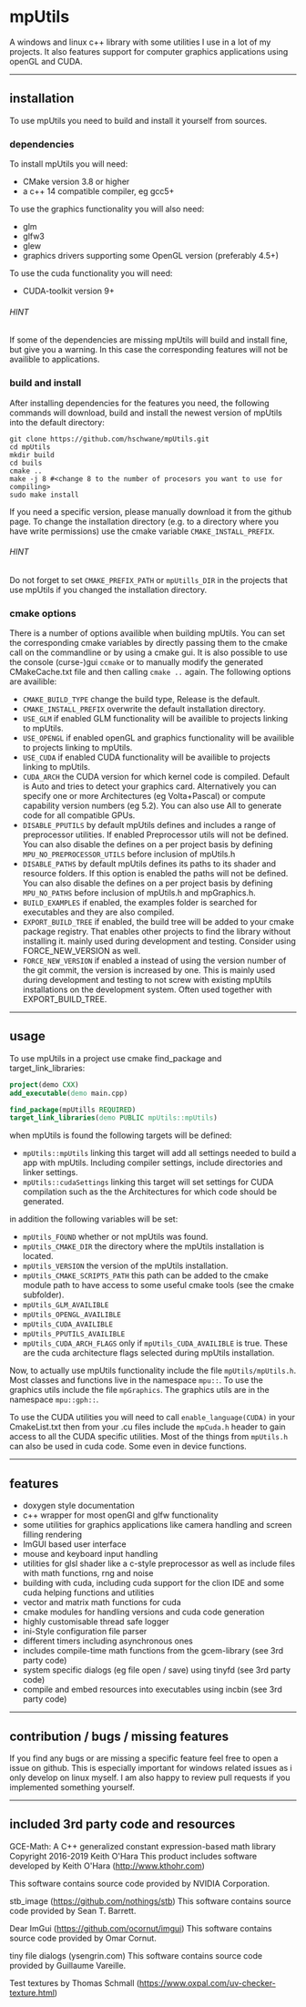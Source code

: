# mpUtils
A windows and linux c++ library with some utilities I use in a lot of my projects. It also features support
for computer graphics applications using openGL and CUDA.

-------------------------

## installation

To use mpUtils you need to build and install it yourself from sources.

### dependencies

To install mpUtils you will need:
- CMake version 3.8 or higher
- a c++ 14 compatible compiler, eg gcc5+

To use the graphics functionality you will also need:
- glm
- glfw3
- glew
- graphics drivers supporting some OpenGL version (preferably 4.5+)

To use the cuda functionality you will need:
- CUDA-toolkit version 9+

###### HINT
If some of the dependencies are missing mpUtils will build and install fine, but give you a warning.
In this case the corresponding features will not be availible to applications.

### build and install

After installing dependencies for the features you need, the following commands will download, build and install
the newest version of mpUtils into the default directory:

```
git clone https://github.com/hschwane/mpUtils.git
cd mpUtils
mkdir build
cd buils
cmake ..
make -j 8 #<change 8 to the number of procesors you want to use for compiling>
sudo make install
```

If you need a specific version, please manually download it from the github page.
To change the installation directory (e.g. to a directory where you have write permissions)
use the cmake variable `CMAKE_INSTALL_PREFIX`.

###### HINT
Do not forget to set `CMAKE_PREFIX_PATH` or `mpUtills_DIR` in the projects that use mpUtils if you changed the installation directory.

### cmake options

There is a number of options availible when building mpUtils.
You can set the corresponding cmake variables by directly passing them to the cmake call on the commandline or by using a cmake gui.
It is also possible to use the console (curse-)gui `ccmake` or to manually modify the generated CMakeCache.txt file and then calling `cmake ..` again.
The following options are availible:
- `CMAKE_BUILD_TYPE` change the build type, Release is the default.
- `CMAKE_INSTALL_PREFIX` overwrite the default installation directory.
- `USE_GLM` if enabled GLM functionality will be availible to projects linking to mpUtils.
- `USE_OPENGL` if enabled openGL and graphics functionality will be availible to projects linking to mpUtils.
- `USE_CUDA` if enabled CUDA functionality will be availible to projects linking to mpUtils.
- `CUDA_ARCH` the CUDA version for which kernel code is compiled. Default is Auto and tries to detect your graphics card.
                Alternatively you can specify one or more Architectures (eg Volta+Pascal) or compute capability version numbers (eg 5.2).
                You can also use All to generate code for all compatible GPUs.
- `DISABLE_PPUTILS` by default mpUtils defines and includes a range of preprocessor utilities.
                        If enabled Preprocessor utils will not be defined. You can also disable the defines on a per project basis by
                        defining `MPU_NO_PREPROCESSOR_UTILS` before inclusion of mpUtils.h
- `DISABLE_PATHS` by default mpUtils defines its paths to its shader and resource folders.
                       If this option is enabled the paths will not be defined. You can also disable the defines on a per project basis by
                       defining `MPU_NO_PATHS` before inclusion of mpUtils.h and mpGraphics.h.
- `BUILD_EXAMPLES` if enabled, the examples folder is searched for executables and they are also compiled.
- `EXPORT_BUILD_TREE` if enabled, the build tree will be added to your cmake package registry. That enables other projects to find the library without installing it.
                        mainly used during development and testing. Consider using FORCE_NEW_VERSION as well.
- `FORCE_NEW_VERSION` if enabled a instead of using the version number of the git commit, the version is increased by one.
                        This is mainly used during development and testing to not screw with existing mpUtils installations
                        on the development system. Often used together with EXPORT_BUILD_TREE.

--------------------------
## usage

To use mpUtils in a project use cmake find_package and target_link_libraries:
``` cmake
project(demo CXX)
add_executable(demo main.cpp)

find_package(mpUtills REQUIRED)
target_link_libraries(demo PUBLIC mpUtils::mpUtils)
```

when mpUtils is found the following targets will be defined:
- `mpUtils::mpUtils` linking this target will add all settings needed to build a app with mpUtils.
                        Including compiler settings, include directories and linker settings.
- `mpUtils::cudaSettings` linking this target will set settings for CUDA compilation such as the the Architectures for which code
                            should be generated.

in addition the following variables will be set:
- `mpUtils_FOUND` whether or not mpUtils was found.
- `mpUtils_CMAKE_DIR` the directory where the mpUtils installation is located.
- `mpUtils_VERSION` the version of the mpUtils installation.
- `mpUtils_CMAKE_SCRIPTS_PATH` this path can be added to the cmake module path to have access to some useful cmake tools (see the cmake subfolder).
- `mpUtils_GLM_AVAILIBLE`
- `mpUtils_OPENGL_AVAILIBLE`
- `mpUtils_CUDA_AVAILIBLE`
- `mpUtils_PPUTILS_AVAILIBLE`
- `mpUtils_CUDA_ARCH_FLAGS` only if `mpUtils_CUDA_AVAILIBLE` is true. These are the cuda architecture flags selected during mpUtils installation.

Now, to actually use mpUtils functionality include the file `mpUtils/mpUtils.h`.
Most classes and functions live in the namespace `mpu::`. To use the graphics utils include the file `mpGraphics`.
The graphics utils are in the namespace `mpu::gph::`.

To use the CUDA utilities you will need to call `enable_language(CUDA)` in your CmakeList.txt then from your .cu files
include the `mpCuda.h` header to gain access to all the CUDA specific utilities. Most of the things from `mpUtils.h` can
also be used in cuda code. Some even in device functions.

--------------------------
## features

- doxygen style documentation
- c++ wrapper for most openGl and glfw functionality
- some utilities for graphics applications like camera handling and screen filling rendering
- ImGUI based user interface
- mouse and keyboard input handling 
- utilities for glsl shader like a c-style preprocessor as well as include files with math functions, rng and noise
- building with cuda, including cuda support for the clion IDE and some cuda helping functions and utilities
- vector and matrix math functions for cuda
- cmake modules for handling versions and cuda code generation
- highly customisable thread safe logger
- ini-Style configuration file parser
- different timers including asynchronous ones
- includes compile-time math functions from the gcem-library (see 3rd party code)
- system specific dialogs (eg file open / save) using tinyfd (see 3rd party code)
- compile and embed resources into executables using incbin (see 3rd party code)

------------------------
## contribution / bugs / missing features

If you find any bugs or are missing a specific feature feel free to open a issue on github.
This is especially important for windows related issues as i only develop on linux myself.
I am also happy to review pull requests if you implemented something yourself.

-----------------------
## included 3rd party code and resources

GCE-Math: A C++ generalized constant expression-based math library
Copyright 2016-2019 Keith O'Hara
This product includes software developed by Keith O'Hara (http://www.kthohr.com)

This software contains source code
provided by NVIDIA Corporation.

stb_image (https://github.com/nothings/stb)
This software contains source code provided by Sean T. Barrett.

Dear ImGui (https://github.com/ocornut/imgui)
This software contains source code provided by Omar Cornut.

tiny file dialogs (ysengrin.com)
This software contains source code provided by Guillaume Vareille.

Test textures by Thomas Schmall (https://www.oxpal.com/uv-checker-texture.html)  